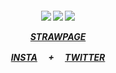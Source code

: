 

<h5 align="center"

![](https://64.media.tumblr.com/5a4127db0889a376038f14a11e1659a1/7578e5634480cfb1-33/s250x400/0244b531bc2c54c03da487ef6c18263aba863575.gifv) ![](https://64.media.tumblr.com/b50ddb26ac0a5c99f97c6f3efee4f5b0/7578e5634480cfb1-f2/s250x400/236fe2eb8b59f5785524be9968bff8e151fad16b.gifv)
![](https://64.media.tumblr.com/df083b865f989e7b5b668fe7b3cd4f5e/7578e5634480cfb1-9f/s100x200/a700456ab2b525056988624f8b279e2d6a18b0b4.gifv)

[STRAWPAGE](https://6zerb.straw.page) 

[INSTA](https://www.instagram.com/6zerb) 　+ 　[TWITTER](https://x.com/6zerb)
